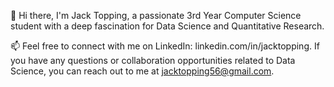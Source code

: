 👋 Hi there, I'm Jack Topping, a passionate 3rd Year Computer Science student with a deep fascination for Data Science and Quantitative Research.

📫 Feel free to connect with me on LinkedIn: linkedin.com/in/jacktopping. If you have any questions or collaboration opportunities related to Data Science, you can reach out to me at jacktopping56@gmail.com.
